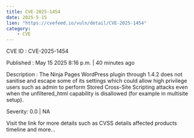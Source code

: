 ```yaml
---
title: CVE-2025-1454
date: 2025-5-15
lien: "https://cvefeed.io/vuln/detail/CVE-2025-1454"
category:
    - CVE
---
```


CVE ID : CVE-2025-1454

Published :  May 15
2025
8:16 p.m. | 40 minutes ago

Description : The Ninja Pages WordPress plugin through 1.4.2 does not sanitise and escape some of its settings
which could allow high privilege users such as admin to perform Stored Cross-Site Scripting attacks even when the unfiltered_html capability is disallowed (for example in multisite setup).

Severity: 0.0 | NA

Visit the link for more details
such as CVSS details
affected products
timeline
and more...
